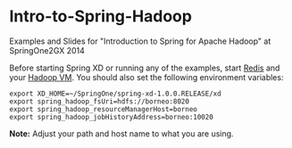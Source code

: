 Intro-to-Spring-Hadoop
======================

Examples and Slides for "Introduction to Spring for Apache Hadoop" at SpringOne2GX 2014

Before starting Spring XD or running any of the examples, start [Redis](http://redis.io/download) and your [Hadoop VM](https://github.com/SpringOne2GX-2014/Intro-to-Spring-Hadoop/blob/master/InstallingHadoop.asciidoc). You should also set the following environment variables:

```
export XD_HOME=~/SpringOne/spring-xd-1.0.0.RELEASE/xd
export spring_hadoop_fsUri=hdfs://borneo:8020
export spring_hadoop_resourceManagerHost=borneo
export spring_hadoop_jobHistoryAddress=borneo:10020
```

**Note:** Adjust your path and host name to what you are using.
